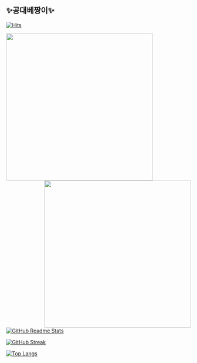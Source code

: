 ## ✨공대베짱이✨

[![Hits](https://hits.seeyoufarm.com/api/count/incr/badge.svg?url=https%3A%2F%2Fwww.github.com%2Fdejavuhyo&count_bg=%2379C83D&title_bg=%23555555&icon=github.svg&icon_color=%23E7E7E7&title=GitHub&edge_flat=false)](https://hits.seeyoufarm.com)

<div align=center>
  
  <a href="https://github.com/anuraghazra/github-readme-stats" title="GitHub Readme Stats">
    <img align="left" width=400 src="https://github-readme-stats.vercel.app/api?username=dejavuhyo&show_icons=true&theme=dracula" alt="" />
  </a>
  <a href="https://git.io/streak-stats" title="GitHub Streak">
    <img align="right" width=400 src="https://github-readme-streak-stats.herokuapp.com?user=dejavuhyo&theme=dracula" alt="" />
  </a>
  
</div>



[![GitHub Readme Stats](https://github-readme-stats.vercel.app/api?username=dejavuhyo&show_icons=true&theme=dracula)](https://github.com/anuraghazra/github-readme-stats)

[![GitHub Streak](https://github-readme-streak-stats.herokuapp.com?user=dejavuhyo&theme=dracula)](https://git.io/streak-stats)

[![Top Langs](https://github-readme-stats.vercel.app/api/top-langs/?username=dejavuhyo&layout=compact&theme=dracula)](https://github.com/anuraghazra/github-readme-stats)

<!--
**dejavuhyo/dejavuhyo** is a ✨ _special_ ✨ repository because its `README.md` (this file) appears on your GitHub profile.

Here are some ideas to get you started:

- 🔭 I’m currently working on ...
- 🌱 I’m currently learning ...
- 👯 I’m looking to collaborate on ...
- 🤔 I’m looking for help with ...
- 💬 Ask me about ...
- 📫 How to reach me: ...
- 😄 Pronouns: ...
- ⚡ Fun fact: ...
-->
